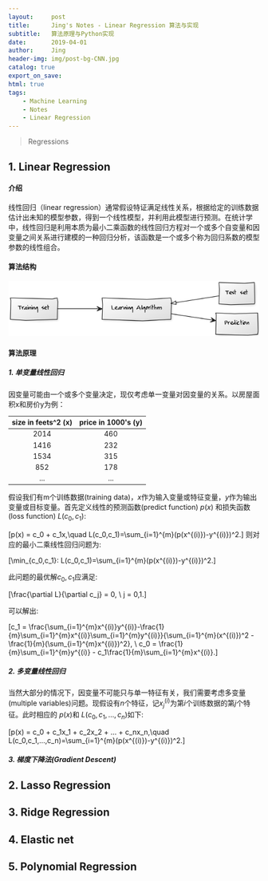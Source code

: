 ```yaml
---
layout:     post
title:      Jing's Notes - Linear Regression 算法与实现
subtitle:   算法原理与Python实现
date:       2019-04-01
author:     Jing
header-img: img/post-bg-CNN.jpg
catalog: true
export_on_save:
html: true
tags:
    - Machine Learning
    - Notes
    - Linear Regression
---
```



> Regressions


## 1. Linear Regression
#### 介绍
线性回归（linear regression）通常假设特证满足线性关系，根据给定的训练数据估计出未知的模型参数，得到一个线性模型，并利用此模型进行预测。在统计学中，线性回归是利用本质为最小二乘函数的线性回归方程对一个或多个自变量和因变量之间关系进行建模的一种回归分析，该函数是一个或多个称为回归系数的模型参数的线性组合。
#### 算法结构

<img src="https://raw.githubusercontent.com/HuangJing0/HuangJing0.github.io/master/img/post-LR1-structure.png">

#### 算法原理
##### 1. 单变量线性回归
因变量可能由一个或多个变量决定，现仅考虑单一变量对因变量的关系。以房屋面积x和房价y为例：

size in feets^2 (x) | price in 1000's (y) |
:-: | :-:
2014 | 460
1416 | 232
1534 | 315
852 | 178
...|...

假设我们有m个训练数据(training data)，$x$作为输入变量或特征变量，$y$作为输出变量或目标变量。首先定义线性的预测函数(predict function) $p(x)$ 和损失函数(loss function) $L(c_0,c_1)$:

\[p(x) = c_0 + c_1x,\quad L(c_0,c_1)=\sum_{i=1}^{m}(p(x^{(i)})-y^{(i)})^2.\]
则对应的最小二乘线性回归问题为:

\[\min_{c_0,c_1}: L(c_0,c_1)=\sum_{i=1}^{m}(p(x^{(i)})-y^{(i)})^2.\]

此问题的最优解$c_0, c_1$应满足:

\[\frac{\partial  L}{\partial c_j} = 0, \ j = 0,1.\]

可以解出:

\[c_1 = \frac{\sum_{i=1}^{m}x^{(i)}y^{(i)}-\frac{1}{m}\sum_{i=1}^{m}x^{(i)}\sum_{i=1}^{m}y^{(i)}}{\sum_{i=1}^{m}(x^{(i)})^2 - \frac{1}{m}(\sum_{i=1}^{m}x^{(i)})^2}, \ c_0 = \frac{1}{m}\sum_{i=1}^{m}y^{(i)} - c_1\frac{1}{m}\sum_{i=1}^{m}x^{(i)}.\]

##### 2. 多变量线性回归
当然大部分的情况下，因变量不可能只与单一特征有关，我们需要考虑多变量(multiple variables)问题。现假设有$n$个特征，记$x_j^{(i)}$为第$i$个训练数据的第$j$个特征。此时相应的 $p(x)$和 $L(c_0,c_1,...,c_n)$如下:

\[p(x) = c_0 + c_1x_1 + c_2x_2 + ... + c_nx_n,\quad L(c_0,c_1,...,c_n)=\sum_{i=1}^{m}(p(x^{(i)})-y^{(i)})^2.\]

##### 3. 梯度下降法(Gradient Descent)


## 2. Lasso Regression

## 3. Ridge Regression

## 4. Elastic net

## 5. Polynomial Regression
